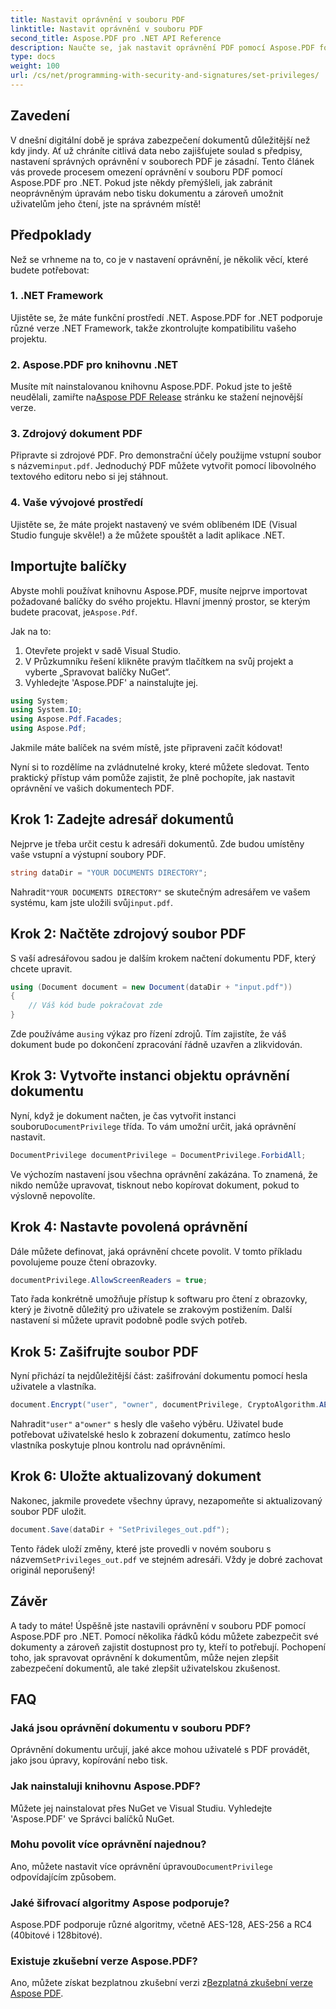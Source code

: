 ```yaml
---
title: Nastavit oprávnění v souboru PDF
linktitle: Nastavit oprávnění v souboru PDF
second_title: Aspose.PDF pro .NET API Reference
description: Naučte se, jak nastavit oprávnění PDF pomocí Aspose.PDF for .NET pomocí tohoto podrobného průvodce. Zabezpečte své dokumenty efektivně.
type: docs
weight: 100
url: /cs/net/programming-with-security-and-signatures/set-privileges/
---
```

## Zavedení

V dnešní digitální době je správa zabezpečení dokumentů důležitější než kdy jindy. Ať už chráníte citlivá data nebo zajišťujete soulad s předpisy, nastavení správných oprávnění v souborech PDF je zásadní. Tento článek vás provede procesem omezení oprávnění v souboru PDF pomocí Aspose.PDF pro .NET. Pokud jste někdy přemýšleli, jak zabránit neoprávněným úpravám nebo tisku dokumentu a zároveň umožnit uživatelům jeho čtení, jste na správném místě!

## Předpoklady

Než se vrhneme na to, co je v nastavení oprávnění, je několik věcí, které budete potřebovat:

### 1. .NET Framework

Ujistěte se, že máte funkční prostředí .NET. Aspose.PDF for .NET podporuje různé verze .NET Framework, takže zkontrolujte kompatibilitu vašeho projektu.

### 2. Aspose.PDF pro knihovnu .NET

 Musíte mít nainstalovanou knihovnu Aspose.PDF. Pokud jste to ještě neudělali, zamiřte na[Aspose PDF Release](https://releases.aspose.com/pdf/net/) stránku ke stažení nejnovější verze.

### 3. Zdrojový dokument PDF

 Připravte si zdrojové PDF. Pro demonstrační účely použijme vstupní soubor s názvem`input.pdf`. Jednoduchý PDF můžete vytvořit pomocí libovolného textového editoru nebo si jej stáhnout.

### 4. Vaše vývojové prostředí

Ujistěte se, že máte projekt nastavený ve svém oblíbeném IDE (Visual Studio funguje skvěle!) a že můžete spouštět a ladit aplikace .NET.

## Importujte balíčky

 Abyste mohli používat knihovnu Aspose.PDF, musíte nejprve importovat požadované balíčky do svého projektu. Hlavní jmenný prostor, se kterým budete pracovat, je`Aspose.Pdf`.

Jak na to:

1. Otevřete projekt v sadě Visual Studio.
2. V Průzkumníku řešení klikněte pravým tlačítkem na svůj projekt a vyberte „Spravovat balíčky NuGet“.
3. Vyhledejte 'Aspose.PDF' a nainstalujte jej.

```csharp
using System;
using System.IO;
using Aspose.Pdf.Facades;
using Aspose.Pdf;
```

Jakmile máte balíček na svém místě, jste připraveni začít kódovat!

Nyní si to rozdělíme na zvládnutelné kroky, které můžete sledovat. Tento praktický přístup vám pomůže zajistit, že plně pochopíte, jak nastavit oprávnění ve vašich dokumentech PDF.

## Krok 1: Zadejte adresář dokumentů

Nejprve je třeba určit cestu k adresáři dokumentů. Zde budou umístěny vaše vstupní a výstupní soubory PDF.

```csharp
string dataDir = "YOUR DOCUMENTS DIRECTORY";
```
 Nahradit`"YOUR DOCUMENTS DIRECTORY"` se skutečným adresářem ve vašem systému, kam jste uložili svůj`input.pdf`.

## Krok 2: Načtěte zdrojový soubor PDF

S vaší adresářovou sadou je dalším krokem načtení dokumentu PDF, který chcete upravit.

```csharp
using (Document document = new Document(dataDir + "input.pdf"))
{
    // Váš kód bude pokračovat zde
}
```
 Zde používáme a`using` výkaz pro řízení zdrojů. Tím zajistíte, že váš dokument bude po dokončení zpracování řádně uzavřen a zlikvidován.

## Krok 3: Vytvořte instanci objektu oprávnění dokumentu

Nyní, když je dokument načten, je čas vytvořit instanci souboru`DocumentPrivilege` třída. To vám umožní určit, jaká oprávnění nastavit.

```csharp
DocumentPrivilege documentPrivilege = DocumentPrivilege.ForbidAll;
```
Ve výchozím nastavení jsou všechna oprávnění zakázána. To znamená, že nikdo nemůže upravovat, tisknout nebo kopírovat dokument, pokud to výslovně nepovolíte.

## Krok 4: Nastavte povolená oprávnění

Dále můžete definovat, jaká oprávnění chcete povolit. V tomto příkladu povolujeme pouze čtení obrazovky.

```csharp
documentPrivilege.AllowScreenReaders = true;
```
Tato řada konkrétně umožňuje přístup k softwaru pro čtení z obrazovky, který je životně důležitý pro uživatele se zrakovým postižením. Další nastavení si můžete upravit podobně podle svých potřeb.

## Krok 5: Zašifrujte soubor PDF

Nyní přichází ta nejdůležitější část: zašifrování dokumentu pomocí hesla uživatele a vlastníka.

```csharp
document.Encrypt("user", "owner", documentPrivilege, CryptoAlgorithm.AESx128, false);
```
 Nahradit`"user"` a`"owner"` s hesly dle vašeho výběru. Uživatel bude potřebovat uživatelské heslo k zobrazení dokumentu, zatímco heslo vlastníka poskytuje plnou kontrolu nad oprávněními. 

## Krok 6: Uložte aktualizovaný dokument

Nakonec, jakmile provedete všechny úpravy, nezapomeňte si aktualizovaný soubor PDF uložit.

```csharp
document.Save(dataDir + "SetPrivileges_out.pdf");
```
 Tento řádek uloží změny, které jste provedli v novém souboru s názvem`SetPrivileges_out.pdf` ve stejném adresáři. Vždy je dobré zachovat originál neporušený!

## Závěr

A tady to máte! Úspěšně jste nastavili oprávnění v souboru PDF pomocí Aspose.PDF pro .NET. Pomocí několika řádků kódu můžete zabezpečit své dokumenty a zároveň zajistit dostupnost pro ty, kteří to potřebují. Pochopení toho, jak spravovat oprávnění k dokumentům, může nejen zlepšit zabezpečení dokumentů, ale také zlepšit uživatelskou zkušenost. 

## FAQ

### Jaká jsou oprávnění dokumentu v souboru PDF?  
Oprávnění dokumentu určují, jaké akce mohou uživatelé s PDF provádět, jako jsou úpravy, kopírování nebo tisk.

### Jak nainstaluji knihovnu Aspose.PDF?  
Můžete jej nainstalovat přes NuGet ve Visual Studiu. Vyhledejte 'Aspose.PDF' ve Správci balíčků NuGet.

### Mohu povolit více oprávnění najednou?  
Ano, můžete nastavit více oprávnění úpravou`DocumentPrivilege` odpovídajícím způsobem.

### Jaké šifrovací algoritmy Aspose podporuje?  
Aspose.PDF podporuje různé algoritmy, včetně AES-128, AES-256 a RC4 (40bitové i 128bitové).

### Existuje zkušební verze Aspose.PDF?  
 Ano, můžete získat bezplatnou zkušební verzi z[Bezplatná zkušební verze Aspose PDF](https://releases.aspose.com/).